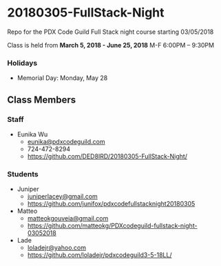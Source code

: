 # 20180305-FullStack-Night
Repo for the PDX Code Guild Full Stack night course starting 03/05/2018

Class is held from **March 5, 2018 - June 25, 2018**
M-F 6:00PM – 9:30PM


### Holidays
- Memorial Day: Monday, May 28

## Class Members

### Staff

- Eunika Wu
    - eunika@pdxcodeguild.com
    - 724-472-8294
    - https://github.com/DED8IRD/20180305-FullStack-Night/

### Students

- Juniper
    - juniperlacey@gmail.com
    - https://github.com/junifox/pdxcodefullstacknight20180305
- Matteo
    - matteokgouveia@gmail.com
    - https://github.com/matteokg/PDXcodeguild-fullstack-night-03052018
- Lade
    - loladejr@yahoo.com
    - https://github.com/loladejr/pdxcodeguild3-5-18LL/
